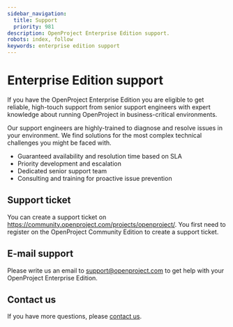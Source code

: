 ```yaml
---
sidebar_navigation:
  title: Support
  priority: 981
description: OpenProject Enterprise Edition support.
robots: index, follow
keywords: enterprise edition support
---
```

# Enterprise Edition support

If you have the OpenProject Enterprise Edition you are eligible to get reliable, high-touch support from senior support engineers with expert knowledge about running OpenProject in business-critical  environments.

Our support engineers are highly-trained to diagnose and resolve  issues in your environment. We find solutions for the most complex  technical challenges you might be faced with.

- Guaranteed availability and resolution time based on SLA
- Priority development and escalation
- Dedicated senior support team
- Consulting and training for proactive issue prevention

## Support ticket

You can create a support ticket on https://community.openproject.com/projects/openproject/. You first need to register on the OpenProject Community Edition to create a support ticket.

## E-mail support

Please write us an email to support@openproject.com to get help with your OpenProject Enterprise Edition.

## Contact us

If you have more questions, please [contact us](https://www.openproject.org/contact-us/).